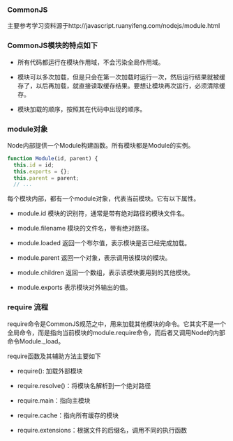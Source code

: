 ### CommonJS

主要参考学习资料源于http://javascript.ruanyifeng.com/nodejs/module.html

### CommonJS模块的特点如下

* 所有代码都运行在模块作用域，不会污染全局作用域。

* 模块可以多次加载，但是只会在第一次加载时运行一次，然后运行结果就被缓存了，以后再加载，就直接读取缓存结果。要想让模块再次运行，必须清除缓存。

* 模块加载的顺序，按照其在代码中出现的顺序。

### module对象

Node内部提供一个Module构建函数。所有模块都是Module的实例。

```javascript
function Module(id, parent) {
  this.id = id;
  this.exports = {};
  this.parent = parent;
  // ...
```

每个模块内部，都有一个module对象，代表当前模块。它有以下属性。

* module.id 模块的识别符，通常是带有绝对路径的模块文件名。

* module.filename 模块的文件名，带有绝对路径。

* module.loaded 返回一个布尔值，表示模块是否已经完成加载。

* module.parent 返回一个对象，表示调用该模块的模块。

* module.children 返回一个数组，表示该模块要用到的其他模块。

* module.exports 表示模块对外输出的值。

### require 流程

require命令是CommonJS规范之中，用来加载其他模块的命令。它其实不是一个全局命令，而是指向当前模块的module.require命令，而后者又调用Node的内部命令Module._load。

require函数及其辅助方法主要如下

* require(): 加载外部模块

* require.resolve()：将模块名解析到一个绝对路径

* require.main：指向主模块

* require.cache：指向所有缓存的模块

* require.extensions：根据文件的后缀名，调用不同的执行函数